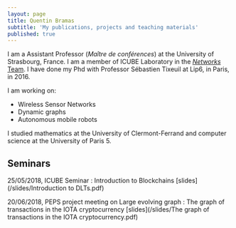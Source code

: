 ```yaml
---
layout: page
title: Quentin Bramas
subtitle: 'My publications, projects and teaching materials'
published: true
---
```



I am a Assistant Professor (*Maître de conférences*) at the University of Strasbourg, France. I am a member of ICUBE Laboratory in the [*Networks* Team](http://icube-reseaux.unistra.fr/fr/index.php/Accueil). I have done my Phd with Professor Sébastien Tixeuil at Lip6, in Paris, in 2016.

I am working on:

 - Wireless Sensor Networks
 - Dynamic graphs
 - Autonomous mobile robots

I studied mathematics at the University of Clermont-Ferrand and computer science at the University of Paris 5.

## Seminars

25/05/2018, ICUBE Seminar : Introduction to Blockchains [slides](/slides/Introduction to DLTs.pdf)

20/06/2018, PEPS project meeting on Large evolving graph : The graph of transactions in the IOTA cryptocurrency  [slides](/slides/The graph of transactions in the IOTA cryptocurrency.pdf)
